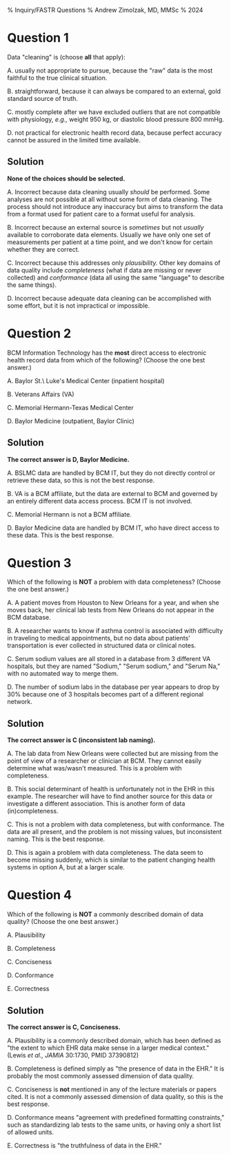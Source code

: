 % Inquiry/FASTR Questions
% Andrew Zimolzak, MD, MMSc
% 2024




# Question 1

Data "cleaning" is (choose **all** that apply):

A. usually not appropriate to pursue, because the "raw" data is the most faithful to the true clinical situation.

B. straightforward, because it can always be compared to an external, gold standard source of truth.

C. mostly complete after we have excluded outliers that are not compatible with physiology, *e.g.,* weight 950 kg, or diastolic blood pressure 800 mmHg.

D. not practical for electronic health record data, because perfect accuracy cannot be assured in the limited time available.


## Solution

**None of the choices should be selected.**

A. Incorrect because data cleaning usually *should* be performed. Some analyses are not possible at all without some form of data cleaning. The process should not introduce any inaccuracy but aims to transform the data from a format used for patient care to a format useful for analysis.

B. Incorrect because an external source is *sometimes* but not *usually* available to corroborate data elements. Usually we have only one set of measurements per patient at a time point, and we don't know for certain whether they are correct.

C. Incorrect because this addresses only *plausibility.* Other key domains of data quality include *completeness* (what if data are missing or never collected) and *conformance* (data all using the same "language" to describe the same things).

D. Incorrect because adequate data cleaning can be accomplished with some effort, but it is not impractical or impossible.




# Question 2

BCM Information Technology has the **most** direct access to electronic health record data from which of the following? (Choose the one best answer.)

A. Baylor St.\ Luke's Medical Center (inpatient hospital)

B. Veterans Affairs (VA)

C. Memorial Hermann-Texas Medical Center

D. Baylor Medicine (outpatient, Baylor Clinic)


## Solution

**The correct answer is D, Baylor Medicine.**

A. BSLMC data are handled by BCM IT, but they do not directly control or retrieve these data, so this is not the best response.

B. VA is a BCM affiliate, but the data are external to BCM and governed by an entirely different data access process. BCM IT is not involved.

C. Memorial Hermann is not a BCM affiliate.

D. Baylor Medicine data are handled by BCM IT, who have direct access to these data. This is the best response.




# Question 3

Which of the following is **NOT** a problem with data completeness? (Choose the one best answer.)

A. A patient moves from Houston to New Orleans for a year, and when she moves back, her clinical lab tests from New Orleans do not appear in the BCM database.

B. A researcher wants to know if asthma control is associated with difficulty in traveling to medical appointments, but no data about patients' transportation is ever collected in structured data or clinical notes.

C. Serum sodium values are all stored in a database from 3 different VA hospitals, but they are named "Sodium," "Serum sodium," and "Serum Na," with no automated way to merge them.

D. The number of sodium labs in the database per year appears to drop by 30% because one of 3 hospitals becomes part of a different regional network.


## Solution

**The correct answer is C (inconsistent lab naming).**

A. The lab data from New Orleans were collected but are missing from the point of view of a researcher or clinician at BCM. They cannot easily determine what was/wasn't measured. This is a problem with completeness.

B. This social determinant of health is unfortunately not in the EHR in this example. The researcher will have to find another source for this data or investigate a different association. This is another form of data (in)completeness.

C. This is not a problem with data completeness, but with conformance. The data are all present, and the problem is not missing values, but inconsistent naming. This is the best response.

D. This is again a problem with data completeness. The data seem to become missing suddenly, which is similar to the patient changing health systems in option A, but at a larger scale.




# Question 4

Which of the following is **NOT** a commonly described domain of data
quality? (Choose the one best answer.)

A. Plausibility

B. Completeness

C. Conciseness

D. Conformance

E. Correctness


## Solution

**The correct answer is C, Conciseness.**

A. Plausibility is a commonly described domain, which has been defined as "the extent to which EHR data make
sense in a larger medical context." (Lewis *et al., JAMIA* 30:1730, PMID 37390812)

B. Completeness is defined simply as "the presence of data in the
EHR." It is probably the most commonly assessed dimension of data quality.

C. Conciseness is **not** mentioned in any of the lecture materials or papers cited. It is not a commonly assessed dimension of data quality, so this is the best response.

D. Conformance means "agreement with predefined formatting constraints," such as standardizing lab tests to the same units, or having only a short list of allowed units.

E. Correctness is "the truthfulness of data in the EHR."
